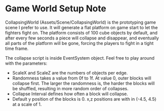 # Game World Setup Note

CollapsingWorld (Assets/Scene/CollapsingWorld) is the prototyping game scene I prefer to use. It will generate a flat platform on game start to let the fighters fight on. The platform consists of 100 cube objects by default, and after every few seconds a piece will collapse and disappear, and eventually all parts of the platform will be gone, forcing the players to fight in a tight time frame. 

The collapse script is inside EventSystem object. Feel free to play around with the parameters:

- ScaleX and ScaleZ are the numbers of objects per edge. 
- Randomness takes a value from 0f to 1f. At value 0, outer blocks will collapse first. The larger the randomness is, the harder the blocks will be shuffled, resulting in more random order of collapses.
- Collapse Interval defines how often a block will collapse.
- Default y position of the blocks is 0. x,z positions are with in (-4.5, 4.5) at a scale of 1.